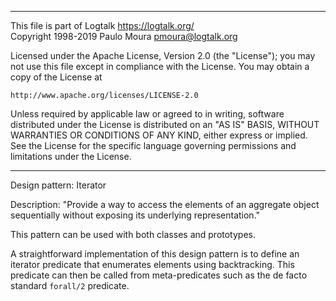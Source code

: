 ________________________________________________________________________

This file is part of Logtalk <https://logtalk.org/>  
Copyright 1998-2019 Paulo Moura <pmoura@logtalk.org>

Licensed under the Apache License, Version 2.0 (the "License");
you may not use this file except in compliance with the License.
You may obtain a copy of the License at

    http://www.apache.org/licenses/LICENSE-2.0

Unless required by applicable law or agreed to in writing, software
distributed under the License is distributed on an "AS IS" BASIS,
WITHOUT WARRANTIES OR CONDITIONS OF ANY KIND, either express or implied.
See the License for the specific language governing permissions and
limitations under the License.
________________________________________________________________________


Design pattern:
	Iterator

Description:
	"Provide a way to access the elements of an aggregate object
	sequentially without exposing its underlying representation."

This pattern can be used with both classes and prototypes.

A straightforward implementation of this design pattern is to define an
iterator predicate that enumerates elements using backtracking. This
predicate can then be called from meta-predicates such as the de facto
standard `forall/2` predicate.

